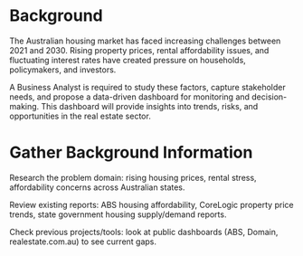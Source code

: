# Background
The Australian housing market has faced increasing challenges between 2021 and 2030. Rising property prices, rental affordability issues, and fluctuating interest rates have created pressure on households, policymakers, and investors. 

A Business Analyst is required to study these factors, capture stakeholder needs, and propose a data-driven dashboard for monitoring and decision-making. This dashboard will provide insights into trends, risks, and opportunities in the real estate sector.
# Gather Background Information

Research the problem domain: rising housing prices, rental stress, affordability concerns across Australian states.

Review existing reports: ABS housing affordability, CoreLogic property price trends, state government housing supply/demand reports.

Check previous projects/tools: look at public dashboards (ABS, Domain, realestate.com.au) to see current gaps.

